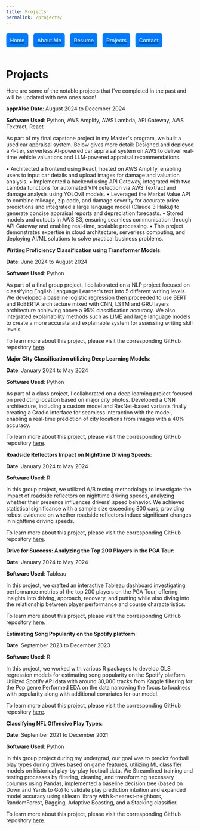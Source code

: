 ```yaml
---
title: Projects
permalink: /projects/
---
```


<div style="margin-top: 20px;">
    <a href="/" style="display: inline-block; text-align: center; margin-right: 10px;">
        <span style="display: block; background-color: #007bff; color: white; padding: 10px; border-radius: 5px;">Home</span>
    </a>
    <a href="/about" style="display: inline-block; text-align: center; margin-right: 10px;">
        <span style="display: block; background-color: #007bff; color: white; padding: 10px; border-radius: 5px;">About Me</span>
    </a>
    <a href="/resume" style="display: inline-block; text-align: center; margin-right: 10px;">
        <span style="display: block; background-color: #007bff; color: white; padding: 10px; border-radius: 5px;">Resume</span>
    </a>
    <a href="/projects" style="display: inline-block; text-align: center; margin-right: 10px;">
        <span style="display: block; background-color: #007bff; color: white; padding: 10px; border-radius: 5px;">Projects</span>
    </a>
    <a href="/contact" style="display: inline-block; text-align: center; margin-right: 10px;">
        <span style="display: block; background-color: #007bff; color: white; padding: 10px; border-radius: 5px;">Contact</span>
    </a>
</div>

<br>


# Projects

Here are some of the notable projects that I've completed in the past and will be updated with new ones soon!

**apprAIse**
**Date**: August 2024 to December 2024

**Software Used**: Python, AWS Amplify, AWS Lambda, API Gateway, AWS Textract, React

As part of my final capstone project in my Master's program, we built a used car appraisal system. Below gives more detail:
Designed and deployed a 4-tier, serverless AI-powered car appraisal system on AWS to deliver real-time vehicle valuations and LLM-powered appraisal recommendations.

 • Architected a frontend using React, hosted on AWS Amplify, enabling users to input car details and 
 upload images for damage and valuation analysis.
 • Implemented a backend using API Gateway, integrated with two Lambda functions for automated VIN 
 detection via AWS Textract and damage analysis using YOLOv8 models.
 • Leveraged the Market Value API to combine mileage, zip code, and damage severity for accurate price 
 predictions and integrated a large language model (Claude 3 Haiku) to generate concise appraisal 
 reports and depreciation forecasts.
 • Stored models and outputs in AWS S3, ensuring seamless communication through API Gateway and 
 enabling real-time, scalable processing.
 • This project demonstrates expertise in cloud architecture, serverless computing, and deploying AI/ML 
 solutions to solve practical business problems.

**Writing Proficiency Classification using Transformer Models**:

**Date**: June 2024 to August 2024

**Software Used**: Python

As part of a final group project, I collaborated on a NLP project focused on classifying English Language Learner's text into 5 different writing levels. We developed a baseline logistic regression then proceeded to use BERT and RoBERTA architecture mixed with CNN, LSTM and GRU layers architecture achieving above a 95% classification accuracy. We also integrated explainability methods such as LIME and large language models to create a more accurate and explainable system for assessing writing skill levels.

To learn more about this project, please visit the corresponding GitHub repository [here](https://github.com/rovmenon/writing-proficiency.git).

**Major City Classification utilizing Deep Learning Models**:

**Date**: January 2024 to May 2024

**Software Used**: Python

As part of a class project, I collaborated on a deep learning project focused on predicting location based on major city photos. Developed a CNN architecture, including a custom model and ResNet-based variants finally creating a Gradio interface for seamless interaction with the model, enabling a real-time prediction of city locations from images with a 40% accuracy.

To learn more about this project, please visit the corresponding GitHub repository [here](https://github.com/rovmenon/major-city-classification.git).


**Roadside Reflectors Impact on Nighttime Driving Speeds**:

**Date**:  January 2024 to May 2024

**Software Used**: R

In this group project, we utilized A/B testing methodology to investigate the impact of roadside reflectors on nighttime driving speeds, analyzing whether their presence influences drivers' speed behavior. We achieved statistical significance with a sample size exceeding 800 cars, providing robust evidence on whether roadside reflectors induce significant changes in nighttime driving speeds.

To learn more about this project, please visit the corresponding GitHub repository [here](https://github.com/rovmenon/roadside-reflectors.git).


**Drive for Success: Analyzing the Top 200 Players in the PGA Tour**:

**Date**: January 2024 to May 2024

**Software Used**: Tableau

In this project, we crafted an interactive Tableau dashboard investigating performance metrics of the top 200 players on the PGA Tour, offering insights into driving, approach, recovery, and putting while also diving into the relationship between player performance and course characteristics.

To learn more about this project, please visit the corresponding GitHub repository [here](https://github.com/rovmenon/pga-tour-analysis.git).


**Estimating Song Popularity on the Spotify platform**:

**Date**: September 2023 to December 2023

**Software Used**: R

In this project, we worked with various R packages to develop OLS regression models for estimating song popularity on the Spotify platform. Utilized Spotify API data with around 30,000 tracks from Kaggle filtering for the Pop genre Performed EDA on the data narrowing the focus to loudness with popularity along with additional covariates for our model.

To learn more about this project, please visit the corresponding GitHub repository [here](https://github.com/rovmenon/estimating-song-popularity.git).


**Classifying NFL Offensive Play Types**:

**Date**: September 2021 to December 2021

**Software Used**: Python

In this group project during my undergrad, our goal was to predict football play types during drives based on game features, utilizing ML classifier models on historical play-by-play football data. We Streamlined training and testing processes by filtering, cleaning, and transforming necessary columns using Pandas, implemented a baseline decision tree (based on Down and Yards to Go) to validate play prediction intuition and expanded model accuracy using sklearn library with k-nearest-neighbors, RandomForest, Bagging, Adaptive Boosting, and a Stacking
classifier.

To learn more about this project, please visit the corresponding GitHub repository [here](https://github.com/rovmenon/nfl-plays-classification.git).

